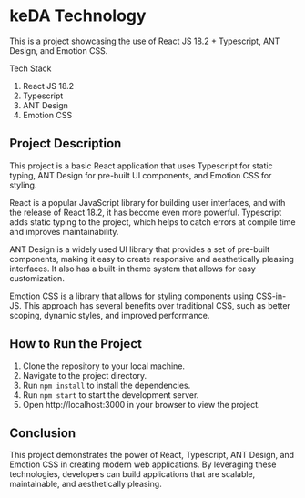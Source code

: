 # keDA Technology

This is a project showcasing the use of React JS 18.2 + Typescript, ANT Design, and Emotion CSS.

Tech Stack
1. React JS 18.2
2. Typescript
3. ANT Design
4. Emotion CSS

## Project Description

This project is a basic React application that uses Typescript for static typing, ANT Design for pre-built UI components, and Emotion CSS for styling.

React is a popular JavaScript library for building user interfaces, and with the release of React 18.2, it has become even more powerful. Typescript adds static typing to the project, which helps to catch errors at compile time and improves maintainability.

ANT Design is a widely used UI library that provides a set of pre-built components, making it easy to create responsive and aesthetically pleasing interfaces. It also has a built-in theme system that allows for easy customization.

Emotion CSS is a library that allows for styling components using CSS-in-JS. This approach has several benefits over traditional CSS, such as better scoping, dynamic styles, and improved performance.


## How to Run the Project

1. Clone the repository to your local machine.
2. Navigate to the project directory.
3. Run `npm install` to install the dependencies.
4. Run `npm start` to start the development server.
5. Open http://localhost:3000 in your browser to view the project.

## Conclusion

This project demonstrates the power of React, Typescript, ANT Design, and Emotion CSS in creating modern web applications. By leveraging these technologies, developers can build applications that are scalable, maintainable, and aesthetically pleasing.

